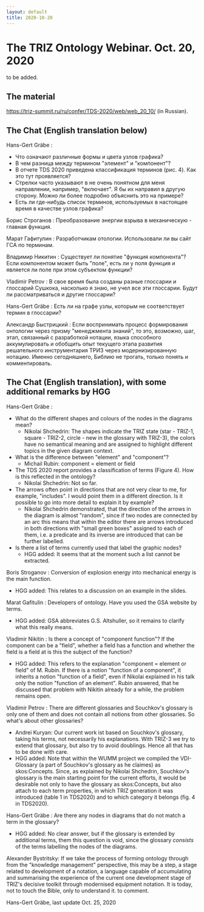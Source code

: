 ```yaml
---
layout: default
title: 2020-10-20
---
```


# The TRIZ Ontology Webinar. Oct. 20, 2020 

to be added.

## The material

<https://triz-summit.ru/ru/confer/TDS-2020/web/web_20_10/> (in Russian).

## The Chat (English translation below)

Hans-Gert Gräbe : 
* Что означают различные формы и цвета узлов графика?
* В чем разница между термином "элемент" и "компонент"?
* В отчете TDS 2020 приведена классификация терминов (рис. 4). Как это тут
  проявляется?
* Стрелки часто указывают в не очень понятном для меня направлении, например,
  "включает". Я бы их направил в другую сторону. Можно ли более подробно
  объяснить это на примере?
* Есть ли где-нибудь список терминов, используемых в настоящее время в
  качестве узлов графика?

Борис Строганов : Преобразование энергии взрыва в механическую - главная функция.

Марат Гафитулин : Разработчикам отологии. Использовали ли вы сайт ГСА по терминам.

Владимир Никитин : Существует ли понятие "функция компонента"? Если
компонентом может быть "поле", есть ли у поля функция и является ли поле при
этом субъектом функции?

Vladimir Petrov : В свое время была созданы разные глоссарии и глоссарий
Сушкока, насколько я знаю, не учел все эти глоссарии. Будут ли рассматриваться
и другие глоссарии?

Hans-Gert Gräbe : Есть ли на графе узлы, которым не соответствует термин в
глоссарии?

Александр Быстрицкий : Если воспринимать процесс формирования онтологии через
призму "менеджмента знаний", то это, возможно, шаг, этап, связанный с
разработкой нотации, языка способного аккумулировать и обобщить опыт текущего
этапа развития решательного инструментария ТРИЗ через модернизированную
нотацию. Именно сегодняшнего, Библию не трогать, только понять и
комментировать.

## The Chat (English translation), with some additional remarks by HGG

Hans-Gert Gräbe : 
* What do the different shapes and colours of the nodes in the diagrams mean?
  * Nikolai Shchedrin: The shapes indicate the TRIZ state (star - TRIZ-1,
    square - TRIZ-2, circle - new in the glossary with TRIZ-3), the colors
    have no semantical meaning and are assigned to highlight different topics
    in the given diagram context.
* What is the difference between "element" and "component"?
  * Michail Rubin: component = element or field
* The TDS 2020 report provides a classification of terms (Figure 4). How is
  this reflected in the ontology?
  * Nikolai Shchedrin: Not so far.
* The arrows often point in directions that are not very clear to me, for
  example, "includes". I would point them in a different direction. Is it
  possible to go into more detail to explain it by example?
  * Nikolai Shchedrin demonstrated, that the direction of the arrows in the
    diagram is almost "random", since if two nodes are connected by an arc
    this means that within the editor there are arrows introduced in both
    directions with "small green boxes" assigned to each of them, i.e. a
    predicate and its inverse are introduced that can be further labelled.
* Is there a list of terms currently used that label the graphic nodes?
  * HGG added: It seems that at the moment such a list cannot be extracted.

Boris Stroganov : Conversion of explosion energy into mechanical energy is the
main function.
* HGG added: This relates to a discussion on an example in the slides.

Marat Gafitulin : Developers of ontology. Have you used the GSA website by
terms.
* HGG added: GSA abbreviates G.S. Altshuller, so it remains to clarify what
  this really means.

Vladimir Nikitin : Is there a concept of "component function"? If the
component can be a "field", whether a field has a function and whether the
field is a field at is this the subject of the function?
* HGG added: This refers to the explanation "component = element or field" of
  M. Rubin.  If there is a notion "function of a component", it inherits a
  notion "function of a field", even if Nikolai explained in his talk only the
  notion "function of an element". Rubin answered, that he discussed that
  problem with Nikitin already for a while, the problem remains open.

Vladimir Petrov : There are different glossaries and Souchkov's glossary is
only one of them and does not contain all notions from other glossaries.  So
what's about other glossaries?
* Andrei Kuryan: Our current work ist based on Souchkov's glossary, taking his
  terms, not necessarily his explanations.  With TRIZ-3 we try to extend that
  glossary, but also try to avoid doublings. Hence all that has to be done
  with care.
* HGG added: Note that within the WUMM project we compiled the VDI-Glossary (a
  part of Souchkov's glossary as he claimes) as skos:Concepts.  Since, as
  explained by Nikolai Shchedrin, Souchkov's glossary is the main starting
  point for the current efforts, it would be desirable not only to have the
  glossary as skos:Concepts, but also attach to each term properties, in which
  TRIZ generation it was introduced (table 1 in TDS2020) and to which category
  it belongs (fig. 4 in TDS2020).

Hans-Gert Gräbe : Are there any nodes in diagrams that do not match a term in
the glossary?
* HGG added: No clear answer, but if the glossary is extended by additional
  terms, them this question is void, since the glossary _consists_ of the
  terms labelling the nodes of the diagrams.

Alexander Bystritsky: If we take the process of forming ontology through from
the "knowledge management" perspective, this may be a step, a stage related to
development of a notation, a language capable of accumulating and summarising
the experience of the current one development stage of TRIZ's decisive toolkit
through modernised equipment notation. It is today, not to touch the Bible,
only to understand it.  to comment.

Hans-Gert Gräbe, last update Oct. 25, 2020
